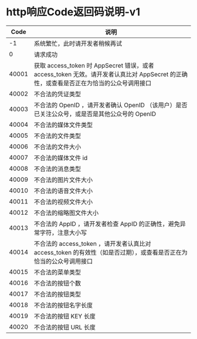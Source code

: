 
# http响应Code返回码说明-v1


|Code|说明|
|-|-|
|-1|	系统繁忙，此时请开发者稍候再试|
|0|	请求成功|
|40001|	获取 access_token 时 AppSecret 错误，或者 access_token 无效。请开发者认真比对 AppSecret 的正确性，或查看是否正在为恰当的公众号调用接口|
|40002|	不合法的凭证类型|
|40003|	不合法的 OpenID ，请开发者确认 OpenID （该用户）是否已关注公众号，或是否是其他公众号的 OpenID|
|40004|	不合法的媒体文件类型|
|40005|	不合法的文件类型|
|40006|	不合法的文件大小|
|40007|	不合法的媒体文件 id|
|40008|	不合法的消息类型|
|40009|	不合法的图片文件大小|
|40010|	不合法的语音文件大小|
|40011|	不合法的视频文件大小|
|40012|	不合法的缩略图文件大小|
|40013|	不合法的 AppID ，请开发者检查 AppID 的正确性，避免异常字符，注意大小写|
|40014|	不合法的 access_token ，请开发者认真比对 access_token 的有效性（如是否过期），或查看是否正在为恰当的公众号调用接口|
|40015|	不合法的菜单类型|
|40016|	不合法的按钮个数|
|40017|	不合法的按钮类型|
|40018|	不合法的按钮名字长度|
|40019|	不合法的按钮 KEY 长度|
|40020|	不合法的按钮 URL 长度|